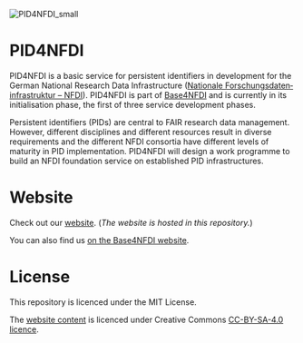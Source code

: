 ![PID4NFDI_small](https://github.com/base4nfdi/pid4nfdi/assets/67650599/977f9d0a-96b0-484e-a18d-7e19a02f9b83)

# PID4NFDI
PID4NFDI is a basic service for persistent identifiers in development for the German National Research Data Infrastructure ([Nationale Forschungsdaten&shy;infrastruktur – NFDI](https://www.nfdi.de/?lang=en)). PID4NFDI is part of [Base4NFDI](https://base4nfdi.de/) and is currently in its initialisation phase, the first of three service development phases.

Persistent identifiers (PIDs) are central to FAIR research data management. However, different disciplines and different resources result in diverse requirements and the different NFDI consortia have different levels of maturity in PID implementation. PID4NFDI will design a work programme to build an NFDI foundation service on established PID infrastructures.

# Website
Check out our [website](https://pid.services.base4nfdi.de). (_The website is hosted in this repository._)

You can also find us [on the Base4NFDI website](https://base4nfdi.de/projects/pid4nfdi).

# License
This repository is licenced under the MIT License.

The [website content](https://base4nfdi.github.io/pid4nfdi/) is licenced under Creative Commons [CC-BY-SA-4.0 licence](https://creativecommons.org/licenses/by-sa/4.0/).
